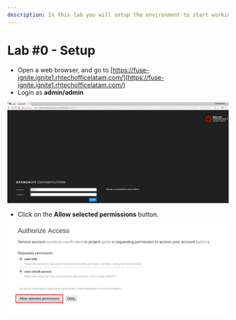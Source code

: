 ```yaml
---
description: In this lab you will setup the environment to start working on the labs!!
---
```


# Lab \#0 - Setup

* Open a web browser, and go to [https://fuse-ignite.ignite1.rhtechofficelatam.com/](https://fuse-ignite.ignite1.rhtechofficelatam.com/)
* Login as **admin/admin**

![login as admin/admin](.gitbook/assets/image%20%2861%29.png)

* Click on the **Allow selected permissions** button.

![Authorize Acces](.gitbook/assets/image%20%2829%29.png)



